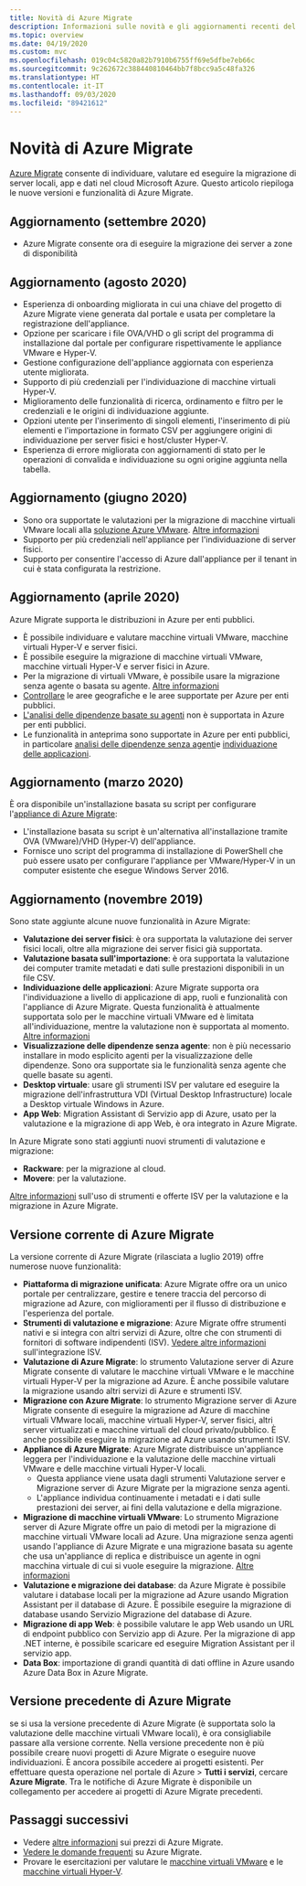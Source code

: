 ```yaml
---
title: Novità di Azure Migrate
description: Informazioni sulle novità e gli aggiornamenti recenti del servizio Azure Migrate.
ms.topic: overview
ms.date: 04/19/2020
ms.custom: mvc
ms.openlocfilehash: 019c04c5820a82b7910b6755ff69e5dfbe7eb66c
ms.sourcegitcommit: 9c262672c388440810464bb7f8bcc9a5c48fa326
ms.translationtype: HT
ms.contentlocale: it-IT
ms.lasthandoff: 09/03/2020
ms.locfileid: "89421612"
---
```

# <a name="whats-new-in-azure-migrate"></a>Novità di Azure Migrate

[Azure Migrate](migrate-services-overview.md) consente di individuare, valutare ed eseguire la migrazione di server locali, app e dati nel cloud Microsoft Azure. Questo articolo riepiloga le nuove versioni e funzionalità di Azure Migrate.
## <a name="update-september-2020"></a>Aggiornamento (settembre 2020)
- Azure Migrate consente ora di eseguire la migrazione dei server a zone di disponibilità

## <a name="update-august-2020"></a>Aggiornamento (agosto 2020)

- Esperienza di onboarding migliorata in cui una chiave del progetto di Azure Migrate viene generata dal portale e usata per completare la registrazione dell'appliance.
- Opzione per scaricare i file OVA/VHD o gli script del programma di installazione dal portale per configurare rispettivamente le appliance VMware e Hyper-V.
- Gestione configurazione dell'appliance aggiornata con esperienza utente migliorata.
- Supporto di più credenziali per l'individuazione di macchine virtuali Hyper-V.
- Miglioramento delle funzionalità di ricerca, ordinamento e filtro per le credenziali e le origini di individuazione aggiunte.
- Opzioni utente per l'inserimento di singoli elementi, l'inserimento di più elementi e l'importazione in formato CSV per aggiungere origini di individuazione per server fisici e host/cluster Hyper-V.
- Esperienza di errore migliorata con aggiornamenti di stato per le operazioni di convalida e individuazione su ogni origine aggiunta nella tabella. 

## <a name="update-june-2020"></a>Aggiornamento (giugno 2020)

- Sono ora supportate le valutazioni per la migrazione di macchine virtuali VMware locali alla [soluzione Azure VMware](https://go.microsoft.com/fwlink/?linkid=2132637). [Altre informazioni](how-to-create-azure-vmware-solution-assessment.md)
- Supporto per più credenziali nell'appliance per l'individuazione di server fisici.
- Supporto per consentire l'accesso di Azure dall'appliance per il tenant in cui è stata configurata la restrizione.


## <a name="update-april-2020"></a>Aggiornamento (aprile 2020)

Azure Migrate supporta le distribuzioni in Azure per enti pubblici. 

- È possibile individuare e valutare macchine virtuali VMware, macchine virtuali Hyper-V e server fisici.
- È possibile eseguire la migrazione di macchine virtuali VMware, macchine virtuali Hyper-V e server fisici in Azure.
- Per la migrazione di virtuali VMware, è possibile usare la migrazione senza agente o basata su agente. [Altre informazioni](server-migrate-overview.md)
- [Controllare](migrate-support-matrix.md#supported-geographies-azure-government) le aree geografiche e le aree supportate per Azure per enti pubblici.
- [L'analisi delle dipendenze basate su agenti](concepts-dependency-visualization.md#agent-based-analysis) non è supportata in Azure per enti pubblici.
- Le funzionalità in anteprima sono supportate in Azure per enti pubblici, in particolare [analisi delle dipendenze senza agenti](concepts-dependency-visualization.md#agentless-analysis)e [individuazione delle applicazioni](how-to-discover-applications.md).


## <a name="update-march-2020"></a>Aggiornamento (marzo 2020)

È ora disponibile un'installazione basata su script per configurare l'[appliance di Azure Migrate](migrate-appliance.md):

- L'installazione basata su script è un'alternativa all'installazione tramite OVA (VMware)/VHD (Hyper-V) dell'appliance.
- Fornisce uno script del programma di installazione di PowerShell che può essere usato per configurare l'appliance per VMware/Hyper-V in un computer esistente che esegue Windows Server 2016.

## <a name="update-november-2019"></a>Aggiornamento (novembre 2019)

Sono state aggiunte alcune nuove funzionalità in Azure Migrate:

- **Valutazione dei server fisici**: è ora supportata la valutazione dei server fisici locali, oltre alla migrazione dei server fisici già supportata.
- **Valutazione basata sull'importazione**: è ora supportata la valutazione dei computer tramite metadati e dati sulle prestazioni disponibili in un file CSV.
- **Individuazione delle applicazioni**: Azure Migrate supporta ora l'individuazione a livello di applicazione di app, ruoli e funzionalità con l'appliance di Azure Migrate. Questa funzionalità è attualmente supportata solo per le macchine virtuali VMware ed è limitata all'individuazione, mentre la valutazione non è supportata al momento. [Altre informazioni](how-to-discover-applications.md)
- **Visualizzazione delle dipendenze senza agente**: non è più necessario installare in modo esplicito agenti per la visualizzazione delle dipendenze. Sono ora supportate sia le funzionalità senza agente che quelle basate su agenti.
- **Desktop virtuale**: usare gli strumenti ISV per valutare ed eseguire la migrazione dell'infrastruttura VDI (Virtual Desktop Infrastructure) locale a Desktop virtuale Windows in Azure.
- **App Web**: Migration Assistant di Servizio app di Azure, usato per la valutazione e la migrazione di app Web, è ora integrato in Azure Migrate.

In Azure Migrate sono stati aggiunti nuovi strumenti di valutazione e migrazione:

- **Rackware**: per la migrazione al cloud.
- **Movere**: per la valutazione.

[Altre informazioni](migrate-services-overview.md) sull'uso di strumenti e offerte ISV per la valutazione e la migrazione in Azure Migrate.

## <a name="azure-migrate-current-version"></a>Versione corrente di Azure Migrate

La versione corrente di Azure Migrate (rilasciata a luglio 2019) offre numerose nuove funzionalità:

- **Piattaforma di migrazione unificata**: Azure Migrate offre ora un unico portale per centralizzare, gestire e tenere traccia del percorso di migrazione ad Azure, con miglioramenti per il flusso di distribuzione e l'esperienza del portale.
- **Strumenti di valutazione e migrazione**: Azure Migrate offre strumenti nativi e si integra con altri servizi di Azure, oltre che con strumenti di fornitori di software indipendenti (ISV). [Vedere altre informazioni](migrate-services-overview.md#isv-integration) sull'integrazione ISV.
- **Valutazione di Azure Migrate**: lo strumento Valutazione server di Azure Migrate consente di valutare le macchine virtuali VMware e le macchine virtuali Hyper-V per la migrazione ad Azure. È anche possibile valutare la migrazione usando altri servizi di Azure e strumenti ISV.
- **Migrazione con Azure Migrate**: lo strumento Migrazione server di Azure Migrate consente di eseguire la migrazione ad Azure di macchine virtuali VMware locali, macchine virtuali Hyper-V, server fisici, altri server virtualizzati e macchine virtuali del cloud privato/pubblico. È anche possibile eseguire la migrazione ad Azure usando strumenti ISV.
- **Appliance di Azure Migrate**: Azure Migrate distribuisce un'appliance leggera per l'individuazione e la valutazione delle macchine virtuali VMware e delle macchine virtuali Hyper-V locali.
    - Questa appliance viene usata dagli strumenti Valutazione server e Migrazione server di Azure Migrate per la migrazione senza agenti.
    - L'appliance individua continuamente i metadati e i dati sulle prestazioni dei server, ai fini della valutazione e della migrazione.  
- **Migrazione di macchine virtuali VMware**:  Lo strumento Migrazione server di Azure Migrate offre un paio di metodi per la migrazione di macchine virtuali VMware locali ad Azure.  Una migrazione senza agenti usando l'appliance di Azure Migrate e una migrazione basata su agente che usa un'appliance di replica e distribuisce un agente in ogni macchina virtuale di cui si vuole eseguire la migrazione. [Altre informazioni](server-migrate-overview.md)
 - **Valutazione e migrazione dei database**: da Azure Migrate è possibile valutare i database locali per la migrazione ad Azure usando Migration Assistant per il database di Azure. È possibile eseguire la migrazione di database usando Servizio Migrazione del database di Azure.
- **Migrazione di app Web**: è possibile valutare le app Web usando un URL di endpoint pubblico con Servizio app di Azure. Per la migrazione di app .NET interne, è possibile scaricare ed eseguire Migration Assistant per il servizio app.
- **Data Box**: importazione di grandi quantità di dati offline in Azure usando Azure Data Box in Azure Migrate.

## <a name="azure-migrate-previous-version"></a>Versione precedente di Azure Migrate

se si usa la versione precedente di Azure Migrate (è supportata solo la valutazione delle macchine virtuali VMware locali), è ora consigliabile passare alla versione corrente. Nella versione precedente non è più possibile creare nuovi progetti di Azure Migrate o eseguire nuove individuazioni. È ancora possibile accedere ai progetti esistenti. Per effettuare questa operazione nel portale di Azure > **Tutti i servizi**, cercare **Azure Migrate**. Tra le notifiche di Azure Migrate è disponibile un collegamento per accedere ai progetti di Azure Migrate precedenti.



## <a name="next-steps"></a>Passaggi successivi

- Vedere [altre informazioni](https://azure.microsoft.com/pricing/details/azure-migrate/) sui prezzi di Azure Migrate.
- [Vedere le domande frequenti](resources-faq.md) su Azure Migrate.
- Provare le esercitazioni per valutare le [macchine virtuali VMware](tutorial-assess-vmware.md) e le [macchine virtuali Hyper-V](tutorial-assess-hyper-v.md).
